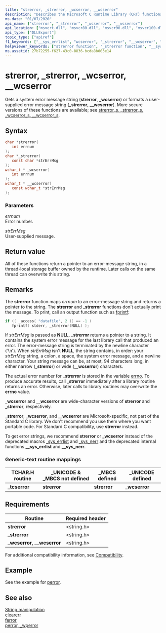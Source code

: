 ```yaml
---
title: "strerror, _strerror, _wcserror, __wcserror"
description: "Describes the Microsoft C Runtime Library (CRT) functions strerror, _strerror, _wcserror, and __wcserror."
ms.date: "01/07/2020"
api_name: ["strerror", "_strerror", "_wcserror", "__wcserror"]
api_location: ["msvcrt.dll", "msvcr80.dll", "msvcr90.dll", "msvcr100.dll", "msvcr100_clr0400.dll", "msvcr110.dll", "msvcr110_clr0400.dll", "msvcr120.dll", "msvcr120_clr0400.dll", "ucrtbase.dll", "api-ms-win-crt-runtime-l1-1-0.dll"]
api_type: ["DLLExport"]
topic_type: ["apiref"]
f1_keywords: ["__sys_errlist", "wcserror", "_strerror", "__wcserror", "strerror", "__sys_nerr", "_tcserror", "_wcserror", "tcserror"]
helpviewer_keywords: ["strerror function", "_strerror function", "__sys_errlist", "wcserror function", "error messages, printing", "__sys_nerr", "tcserror function", "printing error messages", "_wcserror function", "_tcserror function", "__wcserror function", "error messages, getting"]
ms.assetid: 27b72255-f627-43c0-8836-bcda8b003e14
---
```

# strerror, _strerror, _wcserror, __wcserror

Gets a system error message string (**strerror**, **_wcserror**) or formats a user-supplied error message string (**_strerror**, **__wcserror**). More secure versions of these functions are available; see [strerror_s, _strerror_s, _wcserror_s, \__wcserror_s](strerror-s-strerror-s-wcserror-s-wcserror-s.md).

## Syntax

```C
char *strerror(
   int errnum
);
char *_strerror(
   const char *strErrMsg
);
wchar_t * _wcserror(
   int errnum
);
wchar_t * __wcserror(
   const wchar_t *strErrMsg
);
```

### Parameters

*errnum*\
Error number.

*strErrMsg*\
User-supplied message.

## Return value

All of these functions return a pointer to an error-message string, in a thread-local storage buffer owned by the runtime. Later calls on the same thread can overwrite this string.

## Remarks

The **strerror** function maps *errnum* to an error-message string and returns a pointer to the string. The **strerror** and **_strerror** functions don't actually print the message. To print, call an output function such as [fprintf](fprintf-fprintf-l-fwprintf-fwprintf-l.md):

```C
if (( _access( "datafile", 2 )) == -1 )
   fprintf( stderr, _strerror(NULL) );
```

If *strErrMsg* is passed as **NULL**, **_strerror** returns a pointer to a string. It contains the system error message for the last library call that produced an error. The error-message string is terminated by the newline character ('\n'). When *strErrMsg* isn't **NULL**, the string contains, in order: your *strErrMsg* string, a colon, a space, the system error message, and a newline character. Your string message can be, at most, 94 characters long, in either narrow (**_strerror**) or wide (**__wcserror**) characters.

The actual error number for **_strerror** is stored in the variable [errno](../../c-runtime-library/errno-doserrno-sys-errlist-and-sys-nerr.md). To produce accurate results, call **_strerror** immediately after a library routine returns an error. Otherwise, later calls to library routines may overwrite the **errno** value.

**_wcserror** and **__wcserror** are wide-character versions of **strerror** and **_strerror**, respectively.

**_strerror**, **_wcserror**, and **__wcserror** are Microsoft-specific, not part of the Standard C library. We don't recommend you use them where you want portable code. For Standard C compatibility, use **strerror** instead.

To get error strings, we recommend **strerror** or **_wcserror** instead of the deprecated macros [_sys_errlist](../../c-runtime-library/errno-doserrno-sys-errlist-and-sys-nerr.md) and [_sys_nerr](../../c-runtime-library/errno-doserrno-sys-errlist-and-sys-nerr.md) and the deprecated internal functions **__sys_errlist** and **__sys_nerr**.

### Generic-text routine mappings

|TCHAR.H routine|_UNICODE & _MBCS not defined|_MBCS defined|_UNICODE defined|
|---------------------|------------------------------------|--------------------|-----------------------|
|**_tcserror**|**strerror**|**strerror**|**_wcserror**|

## Requirements

|Routine|Required header|
|-------------|---------------------|
|**strerror**|\<string.h>|
|**_strerror**|\<string.h>|
|**_wcserror**, **__wcserror**|\<string.h>|

For additional compatibility information, see [Compatibility](../../c-runtime-library/compatibility.md).

## Example

See the example for [perror](perror-wperror.md).

## See also

[String manipulation](../../c-runtime-library/string-manipulation-crt.md)\
[clearerr](clearerr.md)\
[ferror](ferror.md)\
[perror, _wperror](perror-wperror.md)

